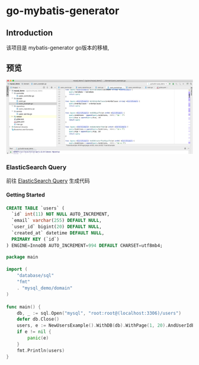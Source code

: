 # go-mybatis-generator

## Introduction

该项目是 mybatis-generator go版本的移植,

## 预览

![preview](./images/preview.jpg)


### ElasticSearch Query

前往 [ElasticSearch Query](https://wu191287278.github.io/generator/elasticsearch/java/index.html) 生成代码

#### Getting Started

```sql
CREATE TABLE `users` (
  `id` int(11) NOT NULL AUTO_INCREMENT,
  `email` varchar(255) DEFAULT NULL,
  `user_id` bigint(20) DEFAULT NULL,
  `created_at` datetime DEFAULT NULL,
  PRIMARY KEY (`id`)
) ENGINE=InnoDB AUTO_INCREMENT=994 DEFAULT CHARSET=utf8mb4;
```

```go
package main

import (
	"database/sql"
	"fmt"
	. "mysql_demo/domain"
)

func main() {
	db, _ := sql.Open("mysql", "root:root@(localhost:3306)/users")
	defer db.Close()
	users, e := NewUsersExample().WithDB(db).WithPage(1, 20).AndUserIdEqualTo(1).AndEmailLike("name%").SelectByExample()
	if e != nil {
		panic(e)
	}
	fmt.Println(users)
}

```
